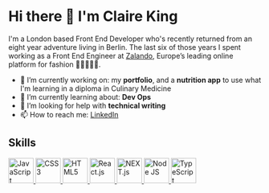 # Hi there 👋 I'm Claire King

I'm a London based Front End Developer who's recently returned from an eight year adventure living in Berlin. The last six of those years I spent working as a Front End Engineer at [Zalando](https://en.zalando.de/), Europe’s leading online platform for fashion 👗👕🧤🧢👠.  

- 🔭 I’m currently working on: my **portfolio**, and a **nutrition app** to use what I'm learning in a diploma in Culinary Medicine
- 🌱 I’m currently learning about: **Dev Ops**
- 🤔 I’m looking for help with **technical writing**
- 📫 How to reach me: [LinkedIn](https://www.linkedin.com/in/clairekingwebdeveloper/)

## Skills
<p>
    <a href="https://developer.mozilla.org/en-US/docs/Glossary/JavaScript" target="_blank">
        <img height="50" alt="JavaScript" src="https://github.com/ClaireK/ClaireK/assets/1563751/33766e36-7227-43d9-8210-a10cb6cc7037" >
    </a>
    <a href="https://developer.mozilla.org/en-US/docs/Web/CSS" target="_blank">
        <img height="50" alt="CSS3" src="https://github.com/ClaireK/ClaireK/assets/1563751/27e4e7a0-ea2d-4449-8bf2-8e9d717eda04" >
    </a>
    <a href="https://developer.mozilla.org/en-US/docs/Glossary/HTML5" target="_blank">
        <img height="50" alt="HTML5" src="https://github.com/ClaireK/ClaireK/assets/1563751/3d4e7b9c-7585-4b67-879a-d6f5fdf4ca37" >
    </a>
    <a href="https://react.dev/" target="_blank">
        <img height="50" alt="React.js" src="https://github.com/ClaireK/ClaireK/assets/1563751/bef65ef1-17f1-4f19-9de9-f2bdeca133b7" >
    </a>
    <a href="https://nextjs.org/" target="_blank">
        <img height="50" alt="NEXT.js" src="https://github.com/ClaireK/ClaireK/assets/1563751/2eb93a21-73fb-4d0b-9146-fff0425a4263" >
    </a>
    <a href="https://nodejs.org/" target="_blank">
        <img height="50" alt="Node JS" src="https://github.com/ClaireK/ClaireK/assets/1563751/00ebf1d5-86b9-4681-b7d6-c23603a3ad4c" >
    </a>
    <a href="https://www.typescriptlang.org/" target="_blank">
        <img height="50" alt="TypeScript" src="https://github.com/ClaireK/ClaireK/assets/1563751/2dc3bfa0-7046-4c28-9d7a-f73e559e38e3" >
    </a>
</p>


<!--
**ClaireK/ClaireK** is a ✨ _special_ ✨ repository because its `README.md` (this file) appears on your GitHub profile.

Here are some ideas to get you started:

- 🔭 I’m currently working on ...
- 🌱 I’m currently learning ...
- 👯 I’m looking to collaborate on ...
- 🤔 I’m looking for help with ...
- 💬 Ask me about ...
- 📫 How to reach me: ...
- 😄 Pronouns: ...
- ⚡ Fun fact: ...
-->

